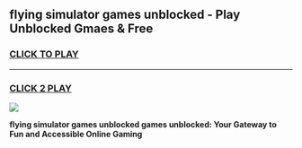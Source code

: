 
## flying simulator games unblocked - Play Unblocked Gmaes & Free
<h3>
<a href="https://premium.freeplayer.one?title=flying_simulator_games_unblocked&ref=20F">CLICK TO PLAY</a></h3>
<hr>

<h3>
<a href="https://premium.freeplayer.one?title=flying_simulator_games_unblocked&ref=20F">CLICK 2 PLAY</a>
  
</h3>

<a href="https://premium.freeplayer.one?title=flying_simulator_games_unblocked&ref=20F/"><img src="https://clearcache.store/games.png"></a>


**flying simulator games unblocked games unblocked: Your Gateway to Fun and Accessible Online Gaming**
